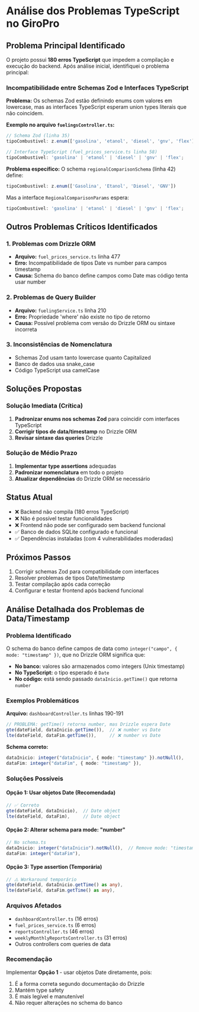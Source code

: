 # Análise dos Problemas TypeScript no GiroPro

## Problema Principal Identificado

O projeto possui **180 erros TypeScript** que impedem a compilação e execução do backend. Após análise inicial, identifiquei o problema principal:

### Incompatibilidade entre Schemas Zod e Interfaces TypeScript

**Problema:** Os schemas Zod estão definindo enums com valores em lowercase, mas as interfaces TypeScript esperam union types literais que não coincidem.

**Exemplo no arquivo `fuelingsController.ts`:**

```typescript
// Schema Zod (linha 35)
tipoCombustivel: z.enum(['gasolina', 'etanol', 'diesel', 'gnv', 'flex'])

// Interface TypeScript (fuel_prices_service.ts linha 58)
tipoCombustivel: 'gasolina' | 'etanol' | 'diesel' | 'gnv' | 'flex';
```

**Problema específico:** O schema `regionalComparisonSchema` (linha 42) define:
```typescript
tipoCombustivel: z.enum(['Gasolina', 'Etanol', 'Diesel', 'GNV'])
```

Mas a interface `RegionalComparisonParams` espera:
```typescript
tipoCombustivel: 'gasolina' | 'etanol' | 'diesel' | 'gnv' | 'flex';
```

## Outros Problemas Críticos Identificados

### 1. Problemas com Drizzle ORM
- **Arquivo:** `fuel_prices_service.ts` linha 477
- **Erro:** Incompatibilidade de tipos Date vs number para campos timestamp
- **Causa:** Schema do banco define campos como Date mas código tenta usar number

### 2. Problemas de Query Builder
- **Arquivo:** `fuelingService.ts` linha 210
- **Erro:** Propriedade 'where' não existe no tipo de retorno
- **Causa:** Possível problema com versão do Drizzle ORM ou sintaxe incorreta

### 3. Inconsistências de Nomenclatura
- Schemas Zod usam tanto lowercase quanto Capitalized
- Banco de dados usa snake_case
- Código TypeScript usa camelCase

## Soluções Propostas

### Solução Imediata (Crítica)
1. **Padronizar enums nos schemas Zod** para coincidir com interfaces TypeScript
2. **Corrigir tipos de data/timestamp** no Drizzle ORM
3. **Revisar sintaxe das queries** Drizzle

### Solução de Médio Prazo
1. **Implementar type assertions** adequadas
2. **Padronizar nomenclatura** em todo o projeto
3. **Atualizar dependências** do Drizzle ORM se necessário

## Status Atual
- ❌ Backend não compila (180 erros TypeScript)
- ❌ Não é possível testar funcionalidades
- ❌ Frontend não pode ser configurado sem backend funcional
- ✅ Banco de dados SQLite configurado e funcional
- ✅ Dependências instaladas (com 4 vulnerabilidades moderadas)

## Próximos Passos
1. Corrigir schemas Zod para compatibilidade com interfaces
2. Resolver problemas de tipos Date/timestamp
3. Testar compilação após cada correção
4. Configurar e testar frontend após backend funcional



## Análise Detalhada dos Problemas de Data/Timestamp

### Problema Identificado
O schema do banco define campos de data como `integer("campo", { mode: "timestamp" })`, que no Drizzle ORM significa que:
- **No banco:** valores são armazenados como integers (Unix timestamp)
- **No TypeScript:** o tipo esperado é `Date`
- **No código:** está sendo passado `dataInicio.getTime()` que retorna `number`

### Exemplos Problemáticos

**Arquivo:** `dashboardController.ts` linhas 190-191
```typescript
// PROBLEMA: getTime() retorna number, mas Drizzle espera Date
gte(dateField, dataInicio.getTime()),  // ❌ number vs Date
lte(dateField, dataFim.getTime()),     // ❌ number vs Date
```

**Schema correto:**
```typescript
dataInicio: integer("dataInicio", { mode: "timestamp" }).notNull(),
dataFim: integer("dataFim", { mode: "timestamp" }),
```

### Soluções Possíveis

#### Opção 1: Usar objetos Date (Recomendada)
```typescript
// ✅ Correto
gte(dateField, dataInicio),  // Date object
lte(dateField, dataFim),     // Date object
```

#### Opção 2: Alterar schema para mode: "number"
```typescript
// No schema.ts
dataInicio: integer("dataInicio").notNull(),  // Remove mode: "timestamp"
dataFim: integer("dataFim"),
```

#### Opção 3: Type assertion (Temporária)
```typescript
// ⚠️ Workaround temporário
gte(dateField, dataInicio.getTime() as any),
lte(dateField, dataFim.getTime() as any),
```

### Arquivos Afetados
- `dashboardController.ts` (16 erros)
- `fuel_prices_service.ts` (6 erros)
- `reportsController.ts` (46 erros)
- `weeklyMonthlyReportsController.ts` (31 erros)
- Outros controllers com queries de data

### Recomendação
Implementar **Opção 1** - usar objetos Date diretamente, pois:
1. É a forma correta segundo documentação do Drizzle
2. Mantém type safety
3. É mais legível e manutenível
4. Não requer alterações no schema do banco

